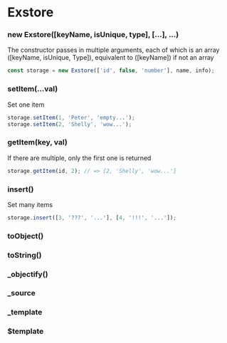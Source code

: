# Exstore

### new Exstore([keyName, isUnique, type], [...], ...)

The constructor passes in multiple arguments, each of which is an array ([keyName, isUnique, Type]), equivalent to ([keyName]) if not an array

```javascript
const storage = new Exstore(['id', false, 'number'], name, info);
```

### setItem(...val)

Set one item

```javascript
storage.setItem(1, 'Peter', 'empty...');
storage.setItem(2, 'Shelly', 'wow...');
```

### getItem(key, val)

If there are multiple, only the first one is returned

```javascript
storage.getItem(id, 2); // => [2, 'Shelly', 'wow...']
```

### insert()

Set many items

```javascript
storage.insert([3, '???', '...'], [4, '!!!', '...']);
```

### toObject()

### toString()

### \_objectify()

### \_source

### \_template

### \$template
